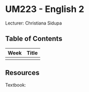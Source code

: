 # UM223 - English 2
Lecturer: Christiana Sidupa

## Table of Contents
| Week | Title |
| ---- | ----- |
|      |       |

## Resources
Textbook:
